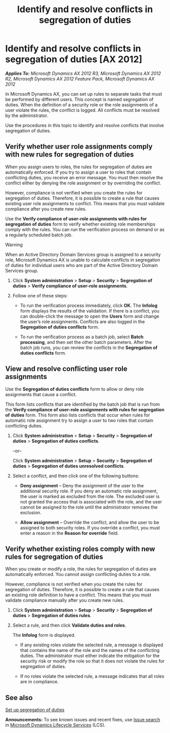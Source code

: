 ﻿---
title: Identify and resolve conflicts in segregation of duties
TOCTitle: Identify and resolve conflicts in segregation of duties
ms:assetid: 32a27e09-8db1-4dba-91ef-e5804360a66d
ms:mtpsurl: https://technet.microsoft.com/en-us/library/Hh556858(v=AX.60)
ms:contentKeyID: 39509588
ms.date: 04/18/2014
mtps_version: v=AX.60
---

# Identify and resolve conflicts in segregation of duties [AX 2012]


_**Applies To:** Microsoft Dynamics AX 2012 R3, Microsoft Dynamics AX 2012 R2, Microsoft Dynamics AX 2012 Feature Pack, Microsoft Dynamics AX 2012_

In Microsoft Dynamics AX, you can set up rules to separate tasks that must be performed by different users. This concept is named segregation of duties. When the definition of a security role or the role assignments of a user violate the rules, the conflict is logged. All conflicts must be resolved by the administrator.

Use the procedures in this topic to identify and resolve conflicts that involve segregation of duties.

## Verify whether user role assignments comply with new rules for segregation of duties

When you assign users to roles, the rules for segregation of duties are automatically enforced. If you try to assign a user to roles that contain conflicting duties, you receive an error message. You must then resolve the conflict either by denying the role assignment or by overriding the conflict.

However, compliance is not verified when you create the rules for segregation of duties. Therefore, it is possible to create a rule that causes existing user role assignments to conflict. This means that you must validate compliance after you create new rules.

Use the **Verify compliance of user-role assignments with rules for segregation of duties** form to verify whether existing role memberships comply with the rules. You can run the verification process on demand or as a regularly scheduled batch job.


> [!WARNING]
> <P>When an Active Directory Domain Services group is assigned to a security role, Microsoft Dynamics AX is unable to calculate conflicts in segregation of duties for individual users who are part of the Active Directory Domain Services group.</P>



1.  Click **System administration** \> **Setup** \> **Security** \> **Segregation of duties** \> **Verify compliance of user-role assignments**.

2.  Follow one of these steps:
    
      - To run the verification process immediately, click **OK**. The **Infolog** form displays the results of the validation. If there is a conflict, you can double-click the message to open the **Users** form and change the user’s role assignments. Conflicts are also logged in the **Segregation of duties conflicts** form.
    
      - To run the verification process as a batch job, select **Batch processing**, and then set the other batch parameters. After the batch job runs, you can review the conflicts in the **Segregation of duties conflicts** form.

## View and resolve conflicting user role assignments

Use the **Segregation of duties conflicts** form to allow or deny role assignments that cause a conflict.

This form lists conflicts that are identified by the batch job that is run from the **Verify compliance of user-role assignments with rules for segregation of duties** form. This form also lists conflicts that occur when rules for automatic role assignment try to assign a user to two roles that contain conflicting duties.

1.  Click **System administration** \> **Setup** \> **Security** \> **Segregation of duties** \> **Segregation of duties conflicts**.
    
    –or–
    
    Click **System administration** \> **Setup** \> **Security** \> **Segregation of duties** \> **Segregation of duties unresolved conflicts**.

2.  Select a conflict, and then click one of the following buttons:
    
      - **Deny assignment** – Deny the assignment of the user to the additional security role. If you deny an automatic role assignment, the user is marked as excluded from the role. The excluded user is not granted the access that is associated with the role, and the user cannot be assigned to the role until the administrator removes the exclusion.
    
      - **Allow assignment** – Override the conflict, and allow the user to be assigned to both security roles. If you override a conflict, you must enter a reason in the **Reason for override** field.

## Verify whether existing roles comply with new rules for segregation of duties

When you create or modify a role, the rules for segregation of duties are automatically enforced. You cannot assign conflicting duties to a role.

However, compliance is not verified when you create the rules for segregation of duties. Therefore, it is possible to create a rule that causes an existing role definition to have a conflict. This means that you must validate compliance manually after you create new rules.

1.  Click **System administration** \> **Setup** \> **Security** \> **Segregation of duties** \> **Segregation of duties rules**.

2.  Select a rule, and then click **Validate duties and roles**.
    
    The **Infolog** form is displayed.
    
      - If any existing roles violate the selected rule, a message is displayed that contains the name of the role and the names of the conflicting duties. The administrator must either indicate the mitigation for the security risk or modify the role so that it does not violate the rules for segregation of duties.
    
      - If no roles violate the selected rule, a message indicates that all roles are in compliance.

## See also

[Set up segregation of duties](set-up-segregation-of-duties.md)

  
**Announcements:** To see known issues and recent fixes, use [Issue search](http://go.microsoft.com/fwlink/?linkid=389258) in [Microsoft Dynamics Lifecycle Services](http://go.microsoft.com/fwlink/?linkid=306505) (LCS).

